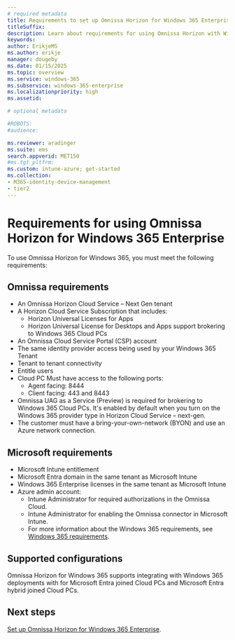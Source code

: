 ```yaml
---
# required metadata
title: Requirements to set up Omnissa Horizon for Windows 365 Enterprise
titleSuffix:
description: Learn about requirements for using Omnissa Horizon with Windows 365 Enterprise.
keywords:
author: ErikjeMS  
ms.author: erikje
manager: dougeby
ms.date: 01/15/2025
ms.topic: overview
ms.service: windows-365
ms.subservice: windows-365-enterprise
ms.localizationpriority: high
ms.assetid: 

# optional metadata

#ROBOTS:
#audience:

ms.reviewer: aradinger    
ms.suite: ems
search.appverid: MET150
#ms.tgt_pltfrm:
ms.custom: intune-azure; get-started
ms.collection:
- M365-identity-device-management
- tier2
---
```


# Requirements for using Omnissa Horizon for Windows 365 Enterprise

To use Omnissa Horizon for Windows 365, you must meet the following requirements:

## Omnissa requirements

- An Omnissa Horizon Cloud Service – Next Gen tenant
- A Horizon Cloud Service Subscription that includes:
  - Horizon Universal Licenses for Apps
  - Horizon Universal License for Desktops and Apps support brokering to Windows 365 Cloud PCs
- An Omnissa Cloud Service Portal (CSP) account
- The same identity provider access being used by your Windows 365 Tenant
- Tenant to tenant connectivity
- Entitle users
- Cloud PC Must have access to the following ports:
  - Agent facing: 8444
  - Client facing: 443 and 8443
- Omnissa UAG as a Service (Preview) is required for brokering to Windows 365 Cloud PCs. It's enabled by default when you turn on the Windows 365 provider type in Horizon Cloud Service – next-gen.
- The customer must have a bring-your-own-network (BYON) and use an Azure network connection.

## Microsoft requirements

- Microsoft Intune entitlement
- Microsoft Entra domain in the same tenant as Microsoft Intune
- Windows 365 Enterprise licenses in the same tenant as Microsoft Intune
- Azure admin account:
  - Intune Administrator for required authorizations in the Omnissa Cloud.
  - Intune Administrator for enabling the Omnissa connector in Microsoft Intune.
  - For more information about the Windows 365 requirements, see [Windows 365 requirements](requirements.md).

## Supported configurations

Omnissa Horizon for Windows 365 supports integrating with Windows 365 deployments with for Microsoft Entra joined Cloud PCs and Microsoft Entra hybrid joined Cloud PCs.

<!-- ########################## -->
## Next steps

[Set up Omnissa Horizon for Windows 365 Enterprise](set-up-omnissa-horizon.md).
